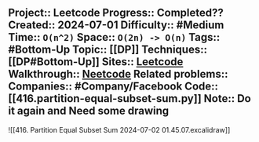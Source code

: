 Project:: Leetcode
Progress:: Completed??
Created:: 2024-07-01
Difficulty:: #Medium 
Time:: `O(n^2)`
Space:: `O(2n) -> O(n)`
Tags:: #Bottom-Up 
Topic:: [[DP]]
Techniques:: [[DP#Bottom-Up]]
Sites:: [Leetcode](https://leetcode.com/problems/partition-equal-subset-sum/description/)
Walkthrough:: [Neetcode](https://www.youtube.com/watch?v=IsvocB5BJhw)
Related problems:: 
Companies:: #Company/Facebook
Code:: [[416.partition-equal-subset-sum.py]]
Note:: Do it again and Need some drawing
---

![[416. Partition Equal Subset Sum 2024-07-02 01.45.07.excalidraw]]